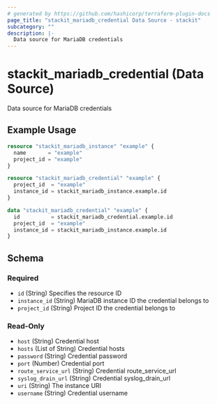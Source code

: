 ```yaml
---
# generated by https://github.com/hashicorp/terraform-plugin-docs
page_title: "stackit_mariadb_credential Data Source - stackit"
subcategory: ""
description: |-
  Data source for MariaDB credentials
---
```


# stackit_mariadb_credential (Data Source)

Data source for MariaDB credentials

## Example Usage

```terraform
resource "stackit_mariadb_instance" "example" {
  name       = "example"
  project_id = "example"
}

resource "stackit_mariadb_credential" "example" {
  project_id  = "example"
  instance_id = stackit_mariadb_instance.example.id
}

data "stackit_mariadb_credential" "example" {
  id          = stackit_mariadb_credential.example.id
  project_id  = "example"
  instance_id = stackit_mariadb_instance.example.id
}
```

<!-- schema generated by tfplugindocs -->
## Schema

### Required

- `id` (String) Specifies the resource ID
- `instance_id` (String) MariaDB instance ID the credential belongs to
- `project_id` (String) Project ID the credential belongs to

### Read-Only

- `host` (String) Credential host
- `hosts` (List of String) Credential hosts
- `password` (String) Credential password
- `port` (Number) Credential port
- `route_service_url` (String) Credential route_service_url
- `syslog_drain_url` (String) Credential syslog_drain_url
- `uri` (String) The instance URI
- `username` (String) Credential username


